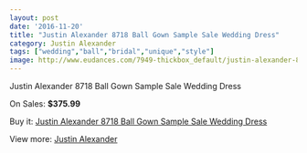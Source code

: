 ```yaml
---
layout: post
date: '2016-11-20'
title: "Justin Alexander 8718 Ball Gown Sample Sale Wedding Dress"
category: Justin Alexander
tags: ["wedding","ball","bridal","unique","style"]
image: http://www.eudances.com/7949-thickbox_default/justin-alexander-8718-ball-gown-sample-sale-wedding-dress.jpg
---
```

Justin Alexander 8718 Ball Gown Sample Sale Wedding Dress

On Sales: **$375.99**
<a href="https://www.eudances.com/en/justin-alexander/2785-justin-alexander-8718-ball-gown-sample-sale-wedding-dress.html"><amp-img layout="responsive" width="600" height="600" src="//www.eudances.com/7949-thickbox_default/justin-alexander-8718-ball-gown-sample-sale-wedding-dress.jpg" alt="Justin Alexander 8718 Ball Gown Sample Sale Wedding Dress 0" /></a>
<a href="https://www.eudances.com/en/justin-alexander/2785-justin-alexander-8718-ball-gown-sample-sale-wedding-dress.html"><amp-img layout="responsive" width="600" height="600" src="//www.eudances.com/7950-thickbox_default/justin-alexander-8718-ball-gown-sample-sale-wedding-dress.jpg" alt="Justin Alexander 8718 Ball Gown Sample Sale Wedding Dress 1" /></a>
<a href="https://www.eudances.com/en/justin-alexander/2785-justin-alexander-8718-ball-gown-sample-sale-wedding-dress.html"><amp-img layout="responsive" width="600" height="600" src="//www.eudances.com/7951-thickbox_default/justin-alexander-8718-ball-gown-sample-sale-wedding-dress.jpg" alt="Justin Alexander 8718 Ball Gown Sample Sale Wedding Dress 2" /></a>
<a href="https://www.eudances.com/en/justin-alexander/2785-justin-alexander-8718-ball-gown-sample-sale-wedding-dress.html"><amp-img layout="responsive" width="600" height="600" src="//www.eudances.com/7952-thickbox_default/justin-alexander-8718-ball-gown-sample-sale-wedding-dress.jpg" alt="Justin Alexander 8718 Ball Gown Sample Sale Wedding Dress 3" /></a>
<a href="https://www.eudances.com/en/justin-alexander/2785-justin-alexander-8718-ball-gown-sample-sale-wedding-dress.html"><amp-img layout="responsive" width="600" height="600" src="//www.eudances.com/7953-thickbox_default/justin-alexander-8718-ball-gown-sample-sale-wedding-dress.jpg" alt="Justin Alexander 8718 Ball Gown Sample Sale Wedding Dress 4" /></a>

Buy it: [Justin Alexander 8718 Ball Gown Sample Sale Wedding Dress](https://www.eudances.com/en/justin-alexander/2785-justin-alexander-8718-ball-gown-sample-sale-wedding-dress.html "Justin Alexander 8718 Ball Gown Sample Sale Wedding Dress")

View more: [Justin Alexander](https://www.eudances.com/en/7-justin-alexander "Justin Alexander")